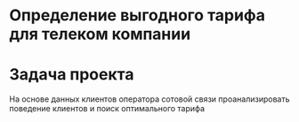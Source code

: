 # Определение выгодного тарифа для телеком компании
# Задача проекта
На основе данных клиентов оператора сотовой связи проанализировать поведение клиентов и поиск оптимального тарифа
